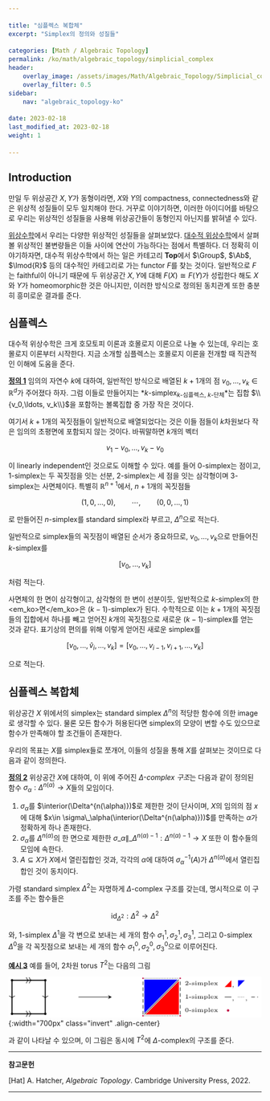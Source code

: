 ```yaml
---

title: "심플렉스 복합체"
excerpt: "Simplex의 정의와 성질들"

categories: [Math / Algebraic Topology]
permalink: /ko/math/algebraic_topology/simplicial_complex
header:
    overlay_image: /assets/images/Math/Algebraic_Topology/Simplicial_complex.png
    overlay_filter: 0.5
sidebar: 
    nav: "algebraic_topology-ko"

date: 2023-02-18
last_modified_at: 2023-02-18
weight: 1

---
```


## Introduction

만일 두 위상공간 $X,Y$가 동형이라면, $X$와 $Y$의 compactness, connectedness와 같은 위상적 성질들이 모두 일치해야 한다. 거꾸로 이야기하면, 이러한 아이디어를 바탕으로 우리는 위상적인 성질들을 사용해 위상공간들이 동형인지 아닌지를 밝혀낼 수 있다.

[위상수학](/ko/math/topology/)에서 우리는 다양한 위상적인 성질들을 살펴보았다. [대수적 위상수학](/ko/math/algebraic_topology/)에서 살펴볼 위상적인 불변량들은 이들 사이에 연산이 가능하다는 점에서 특별하다. 더 정확히 이야기하자면, 대수적 위상수학에서 하는 일은 카테고리 $\mathbf{Top}$에서 $\Group$, $\Ab$, $\lmod{R}$ 등의 대수적인 카테고리로 가는 functor $F$를 찾는 것이다. 일반적으로 $F$는 faithful이 아니기 때문에 두 위상공간 $X,Y$에 대해 $F(X)\cong F(Y)$가 성립한다 해도 $X$와 $Y$가 homeomorphic한 것은 아니지만, 이러한 방식으로 정의된 동치관계 또한 충분히 흥미로운 결과를 준다.

## 심플렉스

대수적 위상수학은 크게 호모토피 이론과 호몰로지 이론으로 나눌 수 있는데, 우리는 호몰로지 이론부터 시작한다. 지금 소개할 심플렉스는 호몰로지 이론을 전개할 때 직관적인 이해에 도움을 준다.

<div class="definition" markdown="1">

<ins id="df1">**정의 1**</ins> 임의의 자연수 $k$에 대하여, 일반적인 방식으로 배열된 $k+1$개의 점 $v_0,\ldots, v_k\in\mathbb{R}^d$가 주어졌다 하자. 그럼 이들로 만들어지는 *$k$-simplex<sub>$k$-심플렉스, $k$-단체</sub>*는 집합 $\\{v_0,\ldots, v_k\\}$을 포함하는 볼록집합 중 가장 작은 것이다.

</div>

여기서 $k+1$개의 꼭짓점들이 일반적으로 배열되었다는 것은 이들 점들이 $k$차원보다 작은 임의의 초평면에 포함되지 않는 것이다. 바꿔말하면 $k$개의 벡터

$$v_1-v_0,\ldots, v_k-v_0$$

이 linearly independent인 것으로도 이해할 수 있다. 예를 들어 $0$-simplex는 점이고, $1$-simplex는 두 꼭짓점을 잇는 선분, $2$-simplex는 세 점을 잇는 삼각형이며 $3$-simplex는 사면체이다. 특별히 $\mathbb{R}^{n+1}$에서, $n+1$개의 꼭짓점들

$$(1,0,\ldots, 0),\qquad\cdots,\qquad (0,0,\ldots,1)$$

로 만들어진 $n$-simplex를 standard simplex라 부르고, $\Delta^n$으로 적는다. 

일반적으로 simplex들의 꼭짓점이 배열된 순서가 중요하므로, $v_0,\ldots, v_k$으로 만들어진 $k$-simplex를

$$[v_0,\ldots, v_k]$$

처럼 적는다. 

사면체의 한 면이 삼각형이고, 삼각형의 한 변이 선분이듯, 일반적으로 $k$-simplex의 한 <em_ko>면</em_ko>은 $(k-1)$-simplex가 된다. 수학적으로 이는 $k+1$개의 꼭짓점들의 집합에서 하나를 빼고 얻어진 $k$개의 꼭짓점으로 새로운 $(k-1)$-simplex를 얻는 것과 같다. 표기상의 편의를 위해 이렇게 얻어진 새로운 simplex를

$$[v_0,\ldots,\hat{v}_i,\ldots, v_k]=[v_0,\ldots, v_{i-1},v_{i+1},\ldots, v_k]$$

으로 적는다. 

## 심플렉스 복합체

위상공간 $X$ 위에서의 simplex는 standard simplex $\Delta^n$의 적당한 함수에 의한 image로 생각할 수 있다. 물론 모든 함수가 허용된다면 simplex의 모양이 변할 수도 있으므로 함수가 만족해야 할 조건들이 존재한다. 

우리의 목표는 $X$를 simplex들로 쪼개어, 이들의 성질을 통해 $X$를 살펴보는 것이므로 다음과 같이 정의한다.

<div class="definition" markdown="1">

<ins id="df2">**정의 2**</ins> 위상공간 $X$에 대하여, 이 위에 주어진 *$\Delta$-complex 구조*는 다음과 같이 정의된 함수 $\sigma_\alpha:\Delta^{n(\alpha)}\rightarrow X$들의 모임이다.

1. $\sigma_\alpha$를 $\interior(\Delta^{n(\alpha)})$로 제한한 것이 단사이며, $X$의 임의의 점 $x$에 대해 $x\in \sigma\_\alpha(\interior(\Delta^{n(\alpha)}))$를 만족하는 $\alpha$가 정확하게 하나 존재한다.
2. $\sigma_\alpha$를 $\Delta^{n(\alpha)}$의 한 면으로 제한한 $\sigma\_\alpha\|\_{\Delta^{n(\alpha)-1}}:\Delta^{n(\alpha)-1}\rightarrow X$ 또한 이 함수들의 모임에 속한다.
3. $A\subseteq X$가 $X$에서 열린집합인 것과, 각각의 $\alpha$에 대하여 $\sigma_\alpha^{-1}(A)$가 $\Delta^{n(\alpha)}$에서 열린집합인 것이 동치이다.

</div>

가령 standard simplex $\Delta^2$는 자명하게 $\Delta$-complex 구조를 갖는데, 명시적으로 이 구조를 주는 함수들은

$$\operatorname{id}_{\Delta^2}:\Delta^2\rightarrow\Delta^2$$

와, $1$-simplex $\Delta^1$을 각 변으로 보내는 세 개의 함수 $\sigma^1_1,\sigma^1_2,\sigma^1_3$, 그리고 $0$-simplex $\Delta^0$을 각 꼭짓점으로 보내는 세 개의 함수 $\sigma_1^0,\sigma_2^0,\sigma_3^0$으로 이루어진다. 

<div class="example" markdown="1">

<ins id="ex3">**예시 3**</ins> 예를 들어, 2차원 torus $T^2$는 다음의 그림

![Torus](/assets/images/Math/Algebraic_Topology/Simplicial_complex-1.png){:width="700px" class="invert" .align-center}

과 같이 나타날 수 있으며, 이 그림은 동시에 $T^2$에 $\Delta$-complex의 구조를 준다.

</div>

--- 

**참고문헌**

[Hat] A. Hatcher, *Algebraic Topology*. Cambridge University Press, 2022.

---